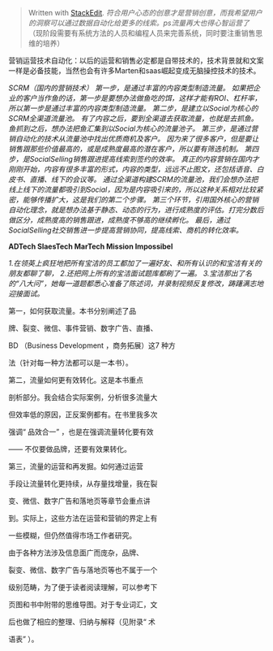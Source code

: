 


> Written with [StackEdit](https://stackedit.io/).
> *符合用户心态的创意才是营销创意，而我希望用户的洞察可以通过数据自动化给更多的线索。ps流量再大也得心智运营了*
（现阶段需要有系统方法的人员和编程人员来完善系统，同时要注重销售思维的培养）

营销运营技术自动化：以后的运营和销售必定都是自带技术的，技术背景就和文案一样是必备技能，当然也会有许多Marten和saas崛起变成无脑操控技术的技术。

*SCRM（国内的营销技术）
第一步，是通过丰富的内容类型制造流量。
如果把企业的客户当作鱼的话，第一步是要想办法做鱼吃的饵，这样才能有ROI、杠杆率，所以第一步是通过丰富的内容类型制造流量。
第二步，是建立以Social为核心的SCRM全渠道流量池。
有了内容之后，要到全渠道去获取流量，也就是去抓鱼。鱼抓到之后，想办法把鱼汇集到以Social为核心的流量池子。
第三步，是通过营销自动化的技术从流量池中找出优质商机及客户。
因为来了很多客户，但是要让销售跟那些价值最高的，或是成熟度最高的潜在客户，所以要有筛选机制。
第四步，是SocialSelling销售跟进提高线索到签约的效率。
真正的内容营销在国内才刚刚开始，内容有很多丰富的形式，内容的类型，远远不止图文，还包括语音、白皮书、直播、线下的会议等。
通过全渠道构建SCRM的流量池，我们会想办法把线上线下的流量都吸引到Social，因为是内容吸引来的，所以这种关系相对比较紧密，能够传播扩大，这是我们的第二个步骤。
第三个环节，引用国外核心的营销自动化理念，就是想办法基于静态、动态的行为，进行成熟度的评估。打完分数后做区分，成熟度高的销售跟进，成熟度不够高的继续孵化。
最后，通过SocialSelling社交销售进一步提高营销协同，提高线索、商机的转化效率。*

**ADTech      SlaesTech      MarTech
Mission Impossibel**

*1.在领英上疯狂地把所有宝洁的员工都加了一遍好友、和所有认识的和宝洁有关的朋友都聊了聊，
2.还把网上所有的宝洁面试题库都刷了一遍。
3.宝洁那出了名的“八大问”，她每一道题都悉心准备了陈述词，并录制视频反复修改，踌躇满志地迎接面试。*



第一，如何获取流量。本书分别阐述了品

牌、裂变、微信、事件营销、数字广告、直播、

BD （Business Development ，商务拓展）这7 种方

法（针对每一种方法都可以是一本书）。

第二，流量如何更有效转化。这是本书重点

剖析部分。我会结合实际案例，分析很多流量大

但效率低的原因，正反案例都有。在书里我多次

强调“ 品效合一” ，也是在强调流量转化要有效

—— 不仅要做品牌，还要有效果转化。

第三，流量的运营和再发掘。如何通过运营

手段让流量转化更持续，从存量找增量，我在裂

变、微信、数字广告和落地页等章节会重点讲

到。实际上，这些方法在运营和营销的界定上有

一些模糊，但仍然值得市场工作者研究。

由于各种方法涉及信息面广而庞杂，品牌、

裂变、微信、数字广告与落地页等也不属于一个

级别范畴，为了便于读者阅读理解，可以参考下

页图和书中附带的思维导图。对于专业词汇，文

后也做了相应的整理、归纳与解释（见附录“ 术

语表” ）。


<!--stackedit_data:
eyJoaXN0b3J5IjpbMzM1MDMxNTMwXX0=
-->